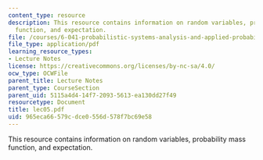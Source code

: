 ```yaml
---
content_type: resource
description: This resource contains information on random variables, probability mass
  function, and expectation.
file: /courses/6-041-probabilistic-systems-analysis-and-applied-probability-spring-2006/965eca66579cdce0556d578f7bc69e58_lec05.pdf
file_type: application/pdf
learning_resource_types:
- Lecture Notes
license: https://creativecommons.org/licenses/by-nc-sa/4.0/
ocw_type: OCWFile
parent_title: Lecture Notes
parent_type: CourseSection
parent_uid: 5115a4d4-14f7-2093-5613-ea130dd27f49
resourcetype: Document
title: lec05.pdf
uid: 965eca66-579c-dce0-556d-578f7bc69e58
---
```

This resource contains information on random variables, probability mass function, and expectation.